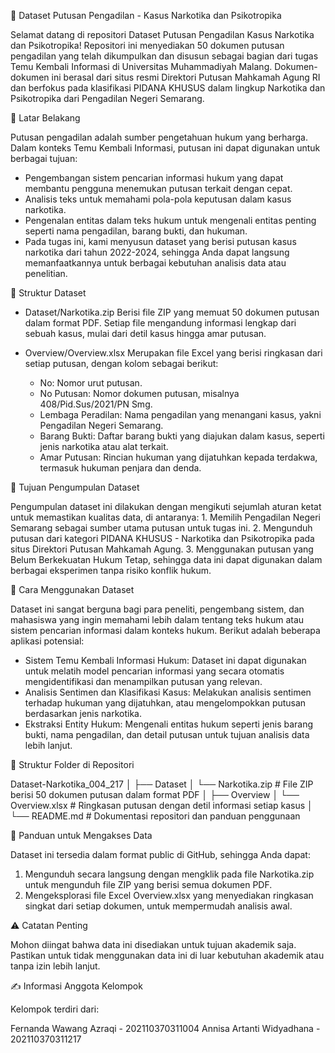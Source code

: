 📄 Dataset Putusan Pengadilan - Kasus Narkotika dan Psikotropika
  
  Selamat datang di repositori Dataset Putusan Pengadilan Kasus Narkotika dan Psikotropika!
  Repositori ini menyediakan 50 dokumen putusan pengadilan yang telah dikumpulkan dan disusun sebagai bagian dari tugas Temu Kembali Informasi di Universitas Muhammadiyah Malang. Dokumen-dokumen ini berasal dari   situs resmi Direktori Putusan Mahkamah Agung RI dan berfokus pada klasifikasi PIDANA KHUSUS dalam lingkup Narkotika dan Psikotropika dari Pengadilan Negeri Semarang.

🌟 Latar Belakang
  
  Putusan pengadilan adalah sumber pengetahuan hukum yang berharga. Dalam konteks Temu Kembali Informasi, putusan ini dapat digunakan untuk berbagai tujuan:
 - Pengembangan sistem pencarian informasi hukum yang dapat membantu pengguna menemukan putusan terkait dengan cepat.
 - Analisis teks untuk memahami pola-pola keputusan dalam kasus narkotika.
 - Pengenalan entitas dalam teks hukum untuk mengenali entitas penting seperti nama pengadilan, barang bukti, dan hukuman.
 - Pada tugas ini, kami menyusun dataset yang berisi putusan kasus narkotika dari tahun 2022-2024, sehingga Anda dapat langsung memanfaatkannya untuk berbagai kebutuhan analisis data atau penelitian.

📁 Struktur Dataset
- Dataset/Narkotika.zip
   Berisi file ZIP yang memuat 50 dokumen putusan dalam format PDF. Setiap file mengandung informasi lengkap dari sebuah kasus, mulai dari detil kasus hingga amar putusan.

- Overview/Overview.xlsx
   Merupakan file Excel yang berisi ringkasan dari setiap putusan, dengan kolom sebagai berikut:
   - No: Nomor urut putusan.
   - No Putusan: Nomor dokumen putusan, misalnya 408/Pid.Sus/2021/PN Smg.
   - Lembaga Peradilan: Nama pengadilan yang menangani kasus, yakni Pengadilan Negeri Semarang.
   - Barang Bukti: Daftar barang bukti yang diajukan dalam kasus, seperti jenis narkotika atau alat terkait.
   - Amar Putusan: Rincian hukuman yang dijatuhkan kepada terdakwa, termasuk hukuman penjara dan denda.
  
🎯 Tujuan Pengumpulan Dataset
  
  Pengumpulan dataset ini dilakukan dengan mengikuti sejumlah aturan ketat untuk memastikan kualitas data, di antaranya:
    1. Memilih Pengadilan Negeri Semarang sebagai sumber utama putusan untuk tugas ini.
    2. Mengunduh putusan dari kategori PIDANA KHUSUS - Narkotika dan Psikotropika pada situs Direktori Putusan Mahkamah Agung.
    3. Menggunakan putusan yang Belum Berkekuatan Hukum Tetap, sehingga data ini dapat digunakan dalam berbagai eksperimen tanpa risiko konflik hukum.
    
🚀 Cara Menggunakan Dataset
  
  Dataset ini sangat berguna bagi para peneliti, pengembang sistem, dan mahasiswa yang ingin memahami lebih dalam tentang teks hukum atau sistem pencarian informasi dalam konteks hukum. Berikut adalah beberapa     aplikasi potensial:

  - Sistem Temu Kembali Informasi Hukum: Dataset ini dapat digunakan untuk melatih model pencarian informasi yang secara otomatis mengidentifikasi dan menampilkan putusan yang relevan.
  - Analisis Sentimen dan Klasifikasi Kasus: Melakukan analisis sentimen terhadap hukuman yang dijatuhkan, atau mengelompokkan putusan berdasarkan jenis narkotika.
  - Ekstraksi Entity Hukum: Mengenali entitas hukum seperti jenis barang bukti, nama pengadilan, dan detail putusan untuk tujuan analisis data lebih lanjut.
    
📑 Struktur Folder di Repositori

  Dataset-Narkotika_004_217
  │
  ├── Dataset
  │   └── Narkotika.zip           # File ZIP berisi 50 dokumen putusan dalam format PDF
  │
  ├── Overview
  │   └── Overview.xlsx           # Ringkasan putusan dengan detil informasi setiap kasus
  │
  └── README.md                   # Dokumentasi repositori dan panduan penggunaan
  
📌 Panduan untuk Mengakses Data
  
  Dataset ini tersedia dalam format public di GitHub, sehingga Anda dapat:
 1. Mengunduh secara langsung dengan mengklik pada file Narkotika.zip untuk mengunduh file ZIP yang berisi semua dokumen PDF.
 2. Mengeksplorasi file Excel Overview.xlsx yang menyediakan ringkasan singkat dari setiap dokumen, untuk mempermudah analisis awal.
    
⚠️ Catatan Penting

Mohon diingat bahwa data ini disediakan untuk tujuan akademik saja. Pastikan untuk tidak menggunakan data ini di luar kebutuhan akademik atau tanpa izin lebih lanjut.

✍️ Informasi Anggota Kelompok

Kelompok terdiri dari:

Fernanda Wawang Azraqi - 202110370311004
Annisa Artanti Widyadhana - 202110370311217
